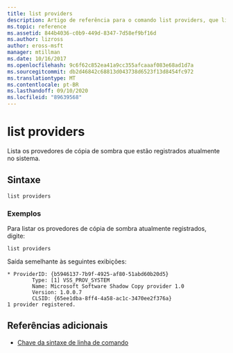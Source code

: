 ```yaml
---
title: list providers
description: Artigo de referência para o comando list providers, que lista os provedores de cópia de sombra que estão atualmente registrados no sistema.
ms.topic: reference
ms.assetid: 844b4036-c0b9-449d-8347-7d58ef9bf16d
ms.author: lizross
author: eross-msft
manager: mtillman
ms.date: 10/16/2017
ms.openlocfilehash: 9c6f62c852ea41a9cc355afcaaaf083e68ad1d7a
ms.sourcegitcommit: db2d46842c68813d043738d6523f13d8454fc972
ms.translationtype: MT
ms.contentlocale: pt-BR
ms.lasthandoff: 09/10/2020
ms.locfileid: "89639568"
---
```

# <a name="list-providers"></a>list providers

Lista os provedores de cópia de sombra que estão registrados atualmente no sistema.

## <a name="syntax"></a>Sintaxe

```
list providers
```

### <a name="examples"></a>Exemplos

Para listar os provedores de cópia de sombra atualmente registrados, digite:

```
list providers
```

Saída semelhante às seguintes exibições:

```
* ProviderID: {b5946137-7b9f-4925-af80-51abd60b20d5}
        Type: [1] VSS_PROV_SYSTEM
        Name: Microsoft Software Shadow Copy provider 1.0
        Version: 1.0.0.7
        CLSID: {65ee1dba-8ff4-4a58-ac1c-3470ee2f376a}
1 provider registered.
```

## <a name="additional-references"></a>Referências adicionais

- [Chave da sintaxe de linha de comando](command-line-syntax-key.md)